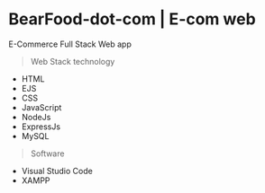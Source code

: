 # BearFood-dot-com | E-com web
E-Commerce Full Stack Web app
> Web Stack technology
- HTML
- EJS
- CSS
- JavaScript
- NodeJs
- ExpressJs
- MySQL
> Software
- Visual Studio Code
- XAMPP
